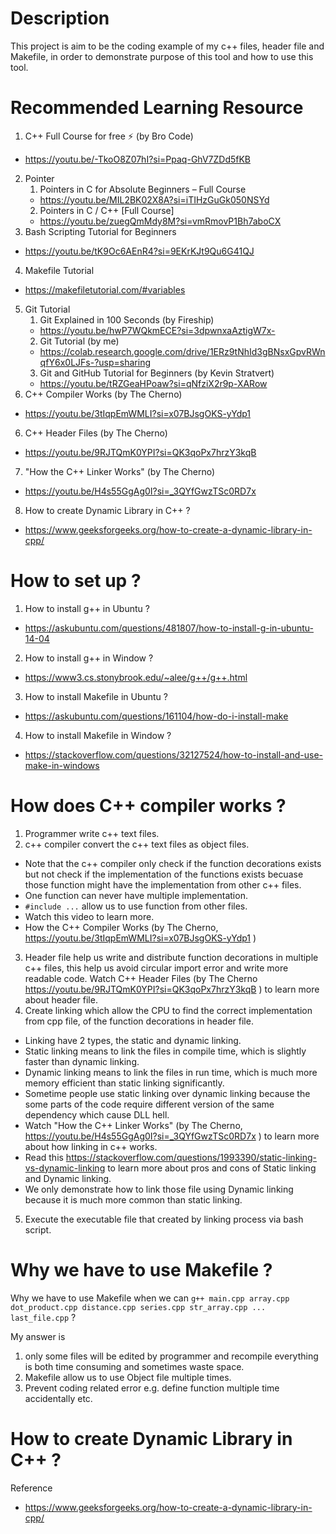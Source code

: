 # Description

This project is aim to be the coding example of my c++ files, header file and Makefile, in order to demonstrate purpose of this tool and how to use this tool. 

# Recommended Learning Resource

1.  C++ Full Course for free ⚡️ (by Bro Code)
-   https://youtu.be/-TkoO8Z07hI?si=Ppaq-GhV7ZDd5fKB
2.  Pointer
    1.  Pointers in C for Absolute Beginners – Full Course
    -   https://youtu.be/MIL2BK02X8A?si=iTIHzGuGk050NSYd
    2.  Pointers in C / C++ [Full Course]
    -   https://youtu.be/zuegQmMdy8M?si=vmRmovP1Bh7aboCX
3.  Bash Scripting Tutorial for Beginners
-   https://youtu.be/tK9Oc6AEnR4?si=9EKrKJt9Qu6G41QJ
4.  Makefile Tutorial
-   https://makefiletutorial.com/#variables
5.  Git Tutorial
    1.  Git Explained in 100 Seconds (by Fireship)
    -   https://youtu.be/hwP7WQkmECE?si=3dpwnxaAztigW7x-
    2.  Git Tutorial (by me)
    -   https://colab.research.google.com/drive/1ERz9tNhId3gBNsxGpvRWnqfY6x0LJFs-?usp=sharing
    3.  Git and GitHub Tutorial for Beginners (by Kevin Stratvert)
    -   https://youtu.be/tRZGeaHPoaw?si=qNfziX2r9p-XARow
5.  C++ Compiler Works (by The Cherno)
-   https://youtu.be/3tIqpEmWMLI?si=x07BJsgOKS-yYdp1
6.  C++ Header Files (by The Cherno) 
-   https://youtu.be/9RJTQmK0YPI?si=QK3qoPx7hrzY3kqB
7.  "How the C++ Linker Works" (by The Cherno)
-   https://youtu.be/H4s55GgAg0I?si=_3QYfGwzTSc0RD7x 
8.  How to create Dynamic Library in C++ ?
-   https://www.geeksforgeeks.org/how-to-create-a-dynamic-library-in-cpp/

# How to set up ?

1.  How to install g++ in Ubuntu ?
-   https://askubuntu.com/questions/481807/how-to-install-g-in-ubuntu-14-04
2.  How to install g++ in Window ?
-   https://www3.cs.stonybrook.edu/~alee/g++/g++.html
3.  How to install Makefile in Ubuntu ?
-   https://askubuntu.com/questions/161104/how-do-i-install-make
4.  How to install Makefile in Window ?
-   https://stackoverflow.com/questions/32127524/how-to-install-and-use-make-in-windows

# How does C++ compiler works ?

1.  Programmer write c++ text files.
2.  c++ compiler convert the c++ text files as object files. 
-   Note that the c++ compiler only check if the function decorations exists but not check if the implementation of the functions exists becuase those function might have the implementation from other c++ files.
-   One function can never have multiple implementation.
-   `#include ...` allow us to use function from other files.
-   Watch this video to learn more.
-   How the C++ Compiler Works (by The Cherno, https://youtu.be/3tIqpEmWMLI?si=x07BJsgOKS-yYdp1 )
3.  Header file help us write and distribute function decorations in multiple c++ files, this help us avoid circular import error and write more readable code. Watch C++ Header Files (by The Cherno https://youtu.be/9RJTQmK0YPI?si=QK3qoPx7hrzY3kqB ) to learn more about header file.
4.  Create linking which allow the CPU to find the correct implementation from cpp file, of the function decorations in header file. 
-   Linking have 2 types, the static and dynamic linking.
-   Static linking means to link the files in compile time, which is slightly faster than dynamic linking.
-   Dynamic linking means to link the files in run time, which is much more memory efficient than static linking significantly.
-   Sometime people use static linking over dynamic linking because the some parts of the code require different version of the same dependency which cause DLL hell.
-   Watch "How the C++ Linker Works" (by The Cherno, https://youtu.be/H4s55GgAg0I?si=_3QYfGwzTSc0RD7x ) to learn more about how linking in c++ works.
-   Read this https://stackoverflow.com/questions/1993390/static-linking-vs-dynamic-linking to learn more about pros and cons of Static linking and Dynamic linking.
-   We only demonstrate how to link those file using Dynamic linking because it is much more common than static linking.
5.  Execute the executable file that created by linking process via bash script.

# Why we have to use Makefile ?

Why we have to use Makefile when we can `g++ main.cpp array.cpp dot_product.cpp distance.cpp series.cpp str_array.cpp ... last_file.cpp` ?

My answer is
1.  only some files will be edited by programmer and recompile everything is both time consuming and sometimes waste space.
2.  Makefile allow us to use Object file multiple times.
3.  Prevent coding related error e.g. define function multiple time accidentally etc.

# How to create Dynamic Library in C++ ?

Reference
-   https://www.geeksforgeeks.org/how-to-create-a-dynamic-library-in-cpp/
